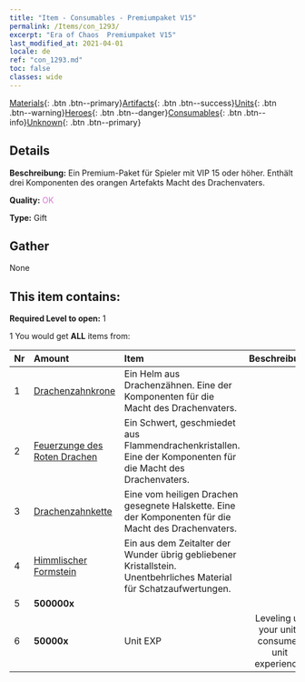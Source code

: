 ```yaml
---
title: "Item - Consumables - Premiumpaket V15"
permalink: /Items/con_1293/
excerpt: "Era of Chaos  Premiumpaket V15"
last_modified_at: 2021-04-01
locale: de
ref: "con_1293.md"
toc: false
classes: wide
---
```

 [Materials](/de/Items/){: .btn .btn--primary}[Artifacts](/de/Items/Artifacts/){: .btn .btn--success}[Units](/de/Items/Units/){: .btn .btn--warning}[Heroes](/de/Items/Heroes/){: .btn .btn--danger}[Consumables](/de/Items/Consumables/){: .btn .btn--info}[Unknown](/de/Items/Unknown/){: .btn .btn--primary}

## Details
 **Beschreibung:** Ein Premium-Paket für Spieler mit VIP 15 oder höher. Enthält drei Komponenten des orangen Artefakts Macht des Drachenvaters.

 **Quality:** <span style="color: #DA70D6">OK</span>

 **Type:** Gift

## Gather

  None

## This item contains:

 **Required Level to open:** 1

 1 You would get **ALL** items  from:

  | Nr | Amount |     Item    | Beschreibung |
  |:---|:-------|:------------|:-----------:|
  | 1 | [Drachenzahnkrone](/de/Items/art_147/) | Ein Helm aus Drachenzähnen. Eine der Komponenten für die Macht des Drachenvaters. | 
  | 2 | [Feuerzunge des Roten Drachen](/de/Items/art_146/) | Ein Schwert, geschmiedet aus Flammendrachenkristallen. Eine der Komponenten für die Macht des Drachenvaters. | 
  | 3 | [Drachenzahnkette](/de/Items/art_149/) | Eine vom heiligen Drachen gesegnete Halskette. Eine der Komponenten für die Macht des Drachenvaters. | 
  | 4 | [Himmlischer Formstein](/de/Items/art_188/) | Ein aus dem Zeitalter der Wunder übrig gebliebener Kristallstein. Unentbehrliches Material für Schatzaufwertungen. | 
  | 5 |  **500000x** | <i class="fas fa-coins"/> |  | 
  | 6 |  **50000x** | Unit EXP | Leveling up your units consumes unit experience.  | 
